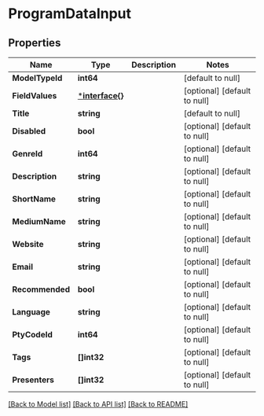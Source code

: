 # ProgramDataInput

## Properties
Name | Type | Description | Notes
------------ | ------------- | ------------- | -------------
**ModelTypeId** | **int64** |  | [default to null]
**FieldValues** | [***interface{}**](interface{}.md) |  | [optional] [default to null]
**Title** | **string** |  | [default to null]
**Disabled** | **bool** |  | [optional] [default to null]
**GenreId** | **int64** |  | [optional] [default to null]
**Description** | **string** |  | [optional] [default to null]
**ShortName** | **string** |  | [optional] [default to null]
**MediumName** | **string** |  | [optional] [default to null]
**Website** | **string** |  | [optional] [default to null]
**Email** | **string** |  | [optional] [default to null]
**Recommended** | **bool** |  | [optional] [default to null]
**Language** | **string** |  | [optional] [default to null]
**PtyCodeId** | **int64** |  | [optional] [default to null]
**Tags** | **[]int32** |  | [optional] [default to null]
**Presenters** | **[]int32** |  | [optional] [default to null]

[[Back to Model list]](../README.md#documentation-for-models) [[Back to API list]](../README.md#documentation-for-api-endpoints) [[Back to README]](../README.md)


